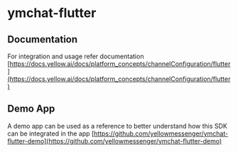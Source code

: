 # ymchat-flutter

## Documentation

For integration and usage refer documentation [https://docs.yellow.ai/docs/platform_concepts/channelConfiguration/flutter](https://docs.yellow.ai/docs/platform_concepts/channelConfiguration/flutter)

## Demo App

A demo app can be used as a reference to better understand how this SDK can be integrated in the app
[https://github.com/yellowmessenger/ymchat-flutter-demo](https://github.com/yellowmessenger/ymchat-flutter-demo)
